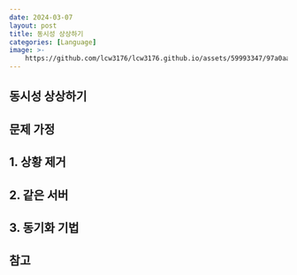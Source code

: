 ```yaml
---
date: 2024-03-07
layout: post
title: 동시성 상상하기
categories: [Language]
image: >-
    https://github.com/lcw3176/lcw3176.github.io/assets/59993347/97a0aac1-92bb-4709-8d34-9750992541c3
---
```


## 동시성 상상하기

## 문제 가정


## 1. 상황 제거


## 2. 같은 서버


## 3. 동기화 기법


## 참고
